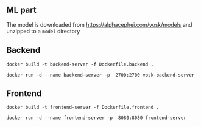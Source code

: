 ## ML part

The model is downloaded from https://alphacephei.com/vosk/models and unzipped to a `model` directory

## Backend

`docker build -t backend-server -f Dockerfile.backend .`

`docker run -d --name backend-server -p  2700:2700 vosk-backend-server`

## Frontend

`docker build -t frontend-server -f Dockerfile.frontend .`

`docker run -d --name frontend-server -p  8080:8080 frontend-server`